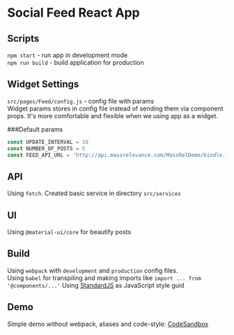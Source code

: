 # Social Feed React App

## Scripts
`npm start` - run app in development mode  
`npm run build` - build application for production

## Widget Settings
`src/pages/Feed/config.js` - config file with params  
Widget params stores in config file instead of sending them via component props. It's
more comfortable and flexible when we using app as a widget.
  

###Default params
```js
const UPDATE_INTERVAL = 10
const NUMBER_OF_POSTS = 5
const FEED_API_URL = 'http://api.massrelevance.com/MassRelDemo/kindle.json'
```

## API
Using `fetch`. Created basic service in directory `src/services`

## UI
Using `@material-ui/core` for beautify posts

## Build
Using `webpack` with `development` and `production` config files.  
Using `babel` for transpiling and making imports like `import ... from '@components/...'`
Using [StandardJS](https://github.com/standard/standard) as JavaScript style guid

## Demo
Simple demo without webpack, aliases and code-style:
[CodeSandbox](https://codesandbox.io/embed/82z30onrrj)
